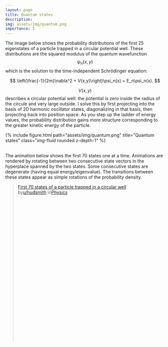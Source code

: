 ```yaml
---
layout: page
title: Quantum states
description: 
img: assets/img/quantum.png
importance: 1
---
```



The image below shows the probability distributions of the first 25 eigenstates of a particle trapped in a circular potential well. These distributions are the squared modulus of the quantum wavefunction $$\psi_n(x,y)$$ which is the solution to the time-independent Schrödinger equation: 

$$
\left(\frac{-1}{2m}\nabla^2 + V(x,y)\right)\psi_n(x) = E_n\psi_n(x).
$$

$$V(x,y)$$ describes a circular potential well: the potential is zero inside the radius of the circule and very large outside. I solve this by first projecting into the basis of 2D harmonic oscillator states, diagonalizing in that basis, then projecting back into position space. As you step up the ladder of energy values, the probability distribution gains more structure corresponding to the greater kinetic energy of the particle.

<div class="row">
    <div class="col-sm-12 mt-3 mt-md-0">
        {% include figure.html path="assets/img/quantum.png" title="Quantum states" class="img-fluid rounded z-depth-1" %}
    </div>
</div>
<br>

The animation below shows the first 70 states one at a time. Animations are rendered by rotating between two consecutive state vectors in the hyperplace spanned by the two states. Some consecutive states are degenerate (having equal energy/eigenvalue). The transitions between these states appear as simple rotations of the probability density. 

<blockquote class="reddit-embed-bq" style="height:500px" data-embed-height="728"><a href="https://www.reddit.com/r/Physics/comments/mfov6m/first_70_states_of_a_particle_trapped_in_a/">First 70 states of a particle trapped in a circular well</a><br> by<a href="https://www.reddit.com/user/hudsmith/">u/hudsmith</a> in<a href="https://www.reddit.com/r/Physics/">Physics</a></blockquote><script async="" src="https://embed.reddit.com/widgets.js" charset="UTF-8"></script>


